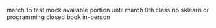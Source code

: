 march 15 test 
mock available
portion until march 8th class 
no sklearn or programming
closed book 
in-person
